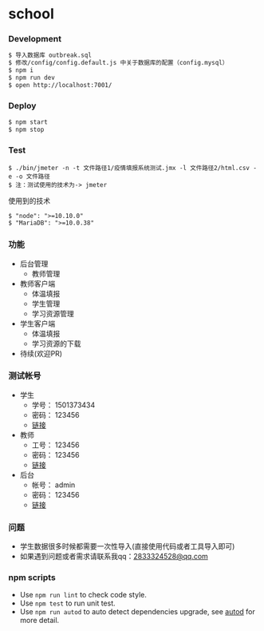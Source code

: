 # school

### Development

```bash
$ 导入数据库 outbreak.sql
$ 修改/config/config.default.js 中关于数据库的配置（config.mysql）
$ npm i
$ npm run dev
$ open http://localhost:7001/
```

### Deploy

```bash
$ npm start
$ npm stop
```

### Test
```
$ ./bin/jmeter -n -t 文件路径1/疫情填报系统测试.jmx -l 文件路径2/html.csv -e -o 文件路径
$ 注：测试使用的技术为-> jmeter
```

使用到的技术
```
$ "node": ">=10.10.0"
$ "MariaDB": ">=10.0.38"
```

### 功能
- 后台管理
    + 教师管理
- 教师客户端
    + 体温填报
    + 学生管理
    + 学习资源管理
- 学生客户端
    + 体温填报
    + 学习资源的下载
- 待续(欢迎PR)

### 测试帐号
- 学生
    - 学号： 1501373434  
    - 密码： 123456   
    - [链接](http://uname.dongkji.com/login)
- 教师   
    - 工号： 123456      
    - 密码： 123456   
    - [链接](http://uname.dongkji.com/teacher/login)
- 后台
    - 帐号： admin       
    - 密码： 123456   
    - [链接](http://uname.dongkji.com/admin/login)

### 问题
- 学生数据很多时候都需要一次性导入(直接使用代码或者工具导入即可)
- 如果遇到问题或者需求请联系我qq：2833324528@qq.com

### npm scripts

- Use `npm run lint` to check code style.
- Use `npm test` to run unit test.
- Use `npm run autod` to auto detect dependencies upgrade, see [autod](https://www.npmjs.com/package/autod) for more detail.


[egg]: https://eggjs.org
